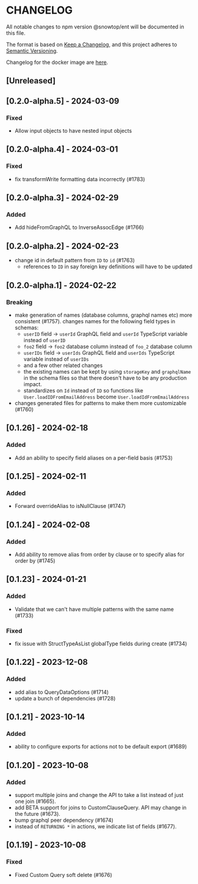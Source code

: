 # CHANGELOG

All notable changes to npm version @snowtop/ent will be documented in this file.

The format is based on [Keep a Changelog](https://keepachangelog.com/en/1.0.0/),
and this project adheres to [Semantic Versioning](https://semver.org/spec/v2.0.0.html).

Changelog for the docker image are [here](/docker_CHANGELOG.md).

## [Unreleased]

## [0.2.0-alpha.5] - 2024-03-09

### Fixed

- Allow input objects to have nested input objects

## [0.2.0-alpha.4] - 2024-03-01

### Fixed

- fix transformWrite formatting data incorrectly (#1783)

## [0.2.0-alpha.3] - 2024-02-29

### Added

- Add hideFromGraphQL to InverseAssocEdge (#1766)


## [0.2.0-alpha.2] - 2024-02-23

- change id in default pattern from `ID` to `id` (#1763)
  * references to `ID` in say foreign key definitions will have to be updated

## [0.2.0-alpha.1] - 2024-02-22

### Breaking

- make generation of names (database columns, graphql names etc) more consistent (#1757). changes names for the following field types in schemas: 
  * `userID` field -> `userId` GraphQL field and `userId` TypeScript variable instead of `userID`
  * `foo2` field -> `foo2` database column instead of `foo_2` database column
  * `userIDs` field -> `userIds` GraphQL field and `userIds` TypeScript variable instead of `userIDs`
  * and a few other related changes
  * the existing names can be kept by using `storageKey` and `graphqlName` in the schema files so that there doesn't have to be any production impact.
  * standardizes on `Id` instead of `ID` so functions like `User.loadIDFromEmailAddress` become `User.loadIdFromEmailAddress`
- changes generated files for patterns to make them more customizable (#1760)


## [0.1.26] - 2024-02-18

### Added

- Add an ability to specify field aliases on a per-field basis (#1753)

## [0.1.25] - 2024-02-11

### Added

- Forward overrideAlias to isNullClause (#1747)

## [0.1.24] - 2024-02-08

### Added

- Add ability to remove alias from order by clause or to specify alias for order by (#1745)

## [0.1.23] - 2024-01-21

### Added

- Validate that we can't have multiple patterns with the same name (#1733)

### Fixed

- fix issue with StructTypeAsList globalType fields during create (#1734)

## [0.1.22] - 2023-12-08

### Added

- add alias to QueryDataOptions (#1714)
- update a bunch of dependencies (#1728)

## [0.1.21] - 2023-10-14

### Added

- ability to configure exports for actions not to be default export (#1689)

## [0.1.20] - 2023-10-08

### Added

- support multiple joins and change the API to take a list instead of just one join (#1665).
- add BETA support for joins to CustomClauseQuery. API may change in the future (#1673).
- bump graphql peer dependency (#1674)
- instead of `RETURNING *` in actions, we indicate list of fields (#1677).

## [0.1.19] - 2023-10-08

### Fixed

- Fixed Custom Query soft delete (#1676)
